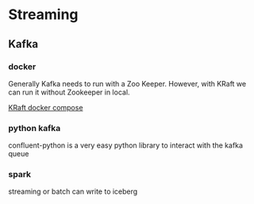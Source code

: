 # Streaming 

## Kafka

### docker

Generally Kafka needs to run with a Zoo Keeper. However, with KRaft we can run it without Zookeeper in local.

[KRaft docker compose](https://developer.confluent.io/confluent-tutorials/kafka-on-docker/?utm_medium=sem&utm_source=google&utm_campaign=ch.sem_br.nonbrand_tp.prs_tgt.dsa_mt.dsa_rgn.india_lng.eng_dv.all_con.confluent-developer&utm_term=&creative=&device=c&placement=&gad_source=1&gclid=Cj0KCQiAv628BhC2ARIsAIJIiK8Blwt5X8DJdUNeXRBMhTEOS4crsZx5eanHfcb7JWv13rN944nCG4IaAgXAEALw_wcB)

### python kafka

confluent-python is a very easy python library to interact with the kafka queue 

### spark 

streaming or batch can write to iceberg